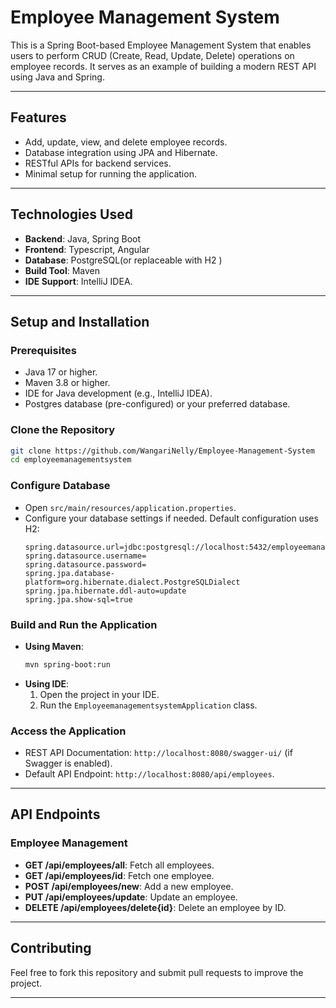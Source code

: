 # **Employee Management System**

This is a Spring Boot-based Employee Management System that enables users to perform CRUD (Create, Read, Update, Delete) operations on employee records. It serves as an example of building a modern REST API using Java and Spring.

---

## **Features**
- Add, update, view, and delete employee records.
- Database integration using JPA and Hibernate.
- RESTful APIs for backend services.
- Minimal setup for running the application.

---

## **Technologies Used**
- **Backend**: Java, Spring Boot
- **Frontend**: Typescript, Angular
- **Database**: PostgreSQL(or replaceable with H2 )
- **Build Tool**: Maven
- **IDE Support**: IntelliJ IDEA.

---

## **Setup and Installation**

### Prerequisites
- Java 17 or higher.
- Maven 3.8 or higher.
- IDE for Java development (e.g., IntelliJ IDEA).
- Postgres database (pre-configured) or your preferred database.

### Clone the Repository
```bash
git clone https://github.com/WangariNelly/Employee-Management-System
cd employeemanagementsystem
```

### Configure Database
- Open `src/main/resources/application.properties`.
- Configure your database settings if needed. Default configuration uses H2:
  ```properties
  spring.datasource.url=jdbc:postgresql://localhost:5432/employeemanager
  spring.datasource.username=
  spring.datasource.password=
  spring.jpa.database-platform=org.hibernate.dialect.PostgreSQLDialect
  spring.jpa.hibernate.ddl-auto=update
  spring.jpa.show-sql=true
  ```

### Build and Run the Application
- **Using Maven**:
  ```bash
  mvn spring-boot:run
  ```
- **Using IDE**:
    1. Open the project in your IDE.
    2. Run the `EmployeemanagementsystemApplication` class.

### Access the Application
- REST API Documentation: `http://localhost:8080/swagger-ui/` (if Swagger is enabled).
- Default API Endpoint: `http://localhost:8080/api/employees`.

---

## **API Endpoints**

### Employee Management
- **GET /api/employees/all**: Fetch all employees.
- **GET /api/employees/id**: Fetch one employee.
- **POST /api/employees/new**: Add a new employee.
- **PUT /api/employees/update**: Update an employee.
- **DELETE /api/employees/delete{id}**: Delete an employee by ID.

---

## **Contributing**
Feel free to fork this repository and submit pull requests to improve the project.

---

